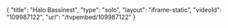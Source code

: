 {
    "title": "Halo Bassinest",
    "type": "solo",
    "layout": "iframe-static",
    "videoId": "109987122",
    "url": "\/tvpembed\/109987122"
}